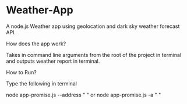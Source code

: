 # Weather-App
A node.js Weather app using geolocation and dark sky weather forecast API. 

How does the app work?

Takes in command line arguments from the root of the project in terminal and outputs weather report in terminal.

How to Run?

Type the following in terminal

node app-promise.js --address " <insert your location address>"
or 
node app-promise.js -a " <insert your location address>"
